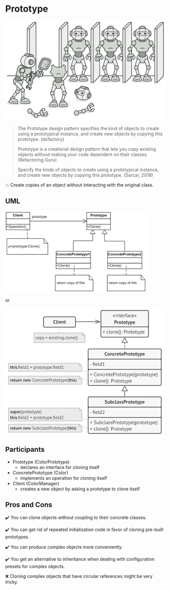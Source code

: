 # Prototype

![prototype-2x](images/prototype-2x.png)

> The Prototype design pattern specifies the kind of objects to create using a prototypical instance, and create new objects by copying this prototype. (dofactory)

> Prototype is a creational design pattern that lets you copy existing objects without making your code dependent on their classes. (Refactoring Guru)

> Specify the kinds of objects to create using a prototypical instance, and create new objects by copying this prototype. (Sarcar, 2018)

:boom: Create copies of an object without interacting with the original class.

## UML

![prototype-uml](images/prototype-uml.png)

or

![prototype-structure-2x](images/prototype-structure-2x.png)


## Participants

* Prototype  (ColorPrototype)
    * declares an interface for cloning itself
* ConcretePrototype  (Color)
    * implements an operation for cloning itself
* Client  (ColorManager)
    * creates a new object by asking a prototype to clone itself

## Pros and Cons
 
<!-- Pros -->

:heavy_check_mark: You can clone objects without coupling to their concrete classes.

:heavy_check_mark: You can get rid of repeated initialization code in favor of cloning pre-built prototypes.

:heavy_check_mark: You can produce complex objects more conveniently.

:heavy_check_mark: You get an alternative to inheritance when dealing with configuration presets for complex objects.

<!-- cons -->

:x: Cloning complex objects that have circular references might be very tricky.